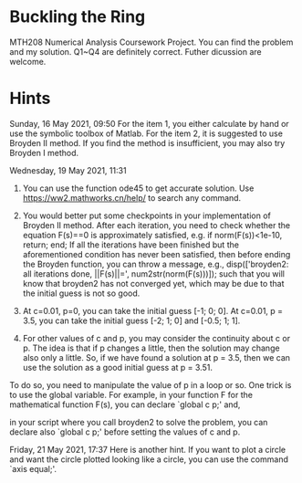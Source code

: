 # Buckling the Ring

MTH208 Numerical Analysis Coursework Project. You can find the problem and my solution. Q1~Q4 are definitely correct. Futher dicussion are welcome.


# Hints
Sunday, 16 May 2021, 09:50
For the item 1, you either calculate by hand or use the symbolic toolbox of Matlab. For the item 2, it is suggested to use Broyden II method. If you find the method is insufficient, you may also try Broyden I method.



Wednesday, 19 May 2021, 11:31
1. You can use the function ode45 to get accurate solution. Use https://ww2.mathworks.cn/help/ to search any command.

2. You would better put some checkpoints in your implementation of Broyden II method. After each iteration, you need to check whether the equation F(s)==0 is approximately satisfied, e.g. if norm(F(s))<1e-10, return; end; If all the iterations have been finished but the aforementioned condition has never been satisfied, then before ending the Broyden function, you can throw a message, e.g., disp(['broyden2: all iterations done, ||F(s)||=', num2str(norm(F(s)))]); such that you will know that broyden2 has not converged yet, which may be due to that the initial guess is not so good.

3. At c=0.01, p=0, you can take the initial guess [-1; 0; 0]. At c=0.01, p = 3.5, you can take the initial guess [-2; 1; 0] and [-0.5; 1; 1].

4. For other values of c and p, you may consider the continuity about c or p. The idea is that if p changes a little, then the solution may change also only a little. So, if we have found a solution at p = 3.5, then we can use the solution as a good initial guess at p = 3.51. 

To do so, you need to manipulate the value of p in a loop or so. One trick is to use the global variable. For example, in your function F for the mathematical function F(s), you can declare `global c p;' and, 

in your script where you call broyden2 to solve the problem, you can declare also `global c p;' before setting the values of c and p.




Friday, 21 May 2021, 17:37
Here is another hint. If you want to plot a circle and want the circle plotted looking like a circle, you can use the command `axis equal;'.


